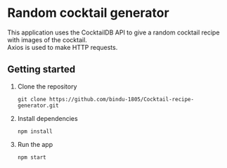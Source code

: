 # Random cocktail generator

This application uses the CocktailDB API to give a random cocktail recipe with images of the cocktail.  <br />
Axios is used to make HTTP requests.

## Getting started 

1. Clone the repository
   ```
   git clone https://github.com/bindu-1805/Cocktail-recipe-generator.git
   ```
2. Install dependencies 
   ```
   npm install
   ```
3. Run the app
   ```
   npm start
   ```

